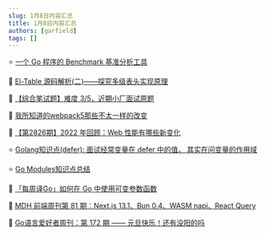 ```yaml
---
slug: 1月8日内容汇总
title: 1月8日内容汇总
authors: [garfield]
tags: []
---
```


⭐️ [一个 Go 程序的 Benchmark 基准分析工具](https://mp.weixin.qq.com/s/i1loQpQufni3v4Ho2J6Pgw)

📒 [El-Table 源码解析(二)——探究多级表头实现原理](https://juejin.cn/post/7184309446439338043)

📒 [【综合笔试题】难度 3/5，近期小厂面试原题](https://juejin.cn/post/7184277431790862397)

📒 [我所知道的webpack5那些不太一样的改变](https://mp.weixin.qq.com/s/eLZzA0vlRbiMxwGmxcN5GQ)

📒 [【第2826期】2022 年回顾：Web 性能有哪些新变化](https://mp.weixin.qq.com/s/3iT_3TdupUuWpqt8-cN8EQ)

⭐️ [Golang知识点(defer): 面试经常变量在 defer 中的值， 其实在问变量的作用域](https://mp.weixin.qq.com/s/QlzH18i72pWPm012t7d42Q)

⭐️ [Go Modules知识点总结](https://mp.weixin.qq.com/s/FEPXDMFfvKgmtsymVTWzHw)

📒 [「每周译Go」如何在 Go 中使用可变参数函数](https://mp.weixin.qq.com/s/X0s_y6B9f1ddgfvd9Re6sw)

📒 [MDH 前端周刊第 81 期：Next.js 13.1、Bun 0.4、WASM napi、React Query](https://mp.weixin.qq.com/s/0vEWAFWxI2TZIuQdOplOkQ)

📒 [Go语言爱好者周刊：第 172 期 —— 元旦快乐！还有没阳的吗](https://mp.weixin.qq.com/s/fp_VN7Kj20-tlGGWk8aqcA)
